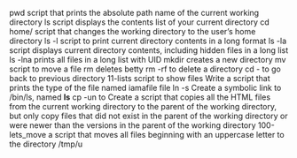 pwd script that prints the absolute path name of the current working directory
ls script displays the contents list of your current directory
cd home/ script that changes the working directory to the user’s home directory
ls -l script to print current directory contents in a long format
ls -la script displays current directory contents, including hidden files in a long list
ls -lna prints all files in a long list with UID
mkdir creates a new directory
mv script to move a file
rm deletes betty
rm -rf to delete a directory
cd - to go back to previous directory
11-lists script to show files
Write a script that prints the type of the file named iamafile file
ln -s Create a symbolic link to /bin/ls, named __ls__
cp -un to Create a script that copies all the HTML files from the current working directory to the parent of the working directory, but only copy files that did not exist in the parent of the working directory or were newer than the versions in the parent of the working directory
100-lets_move a script that moves all files beginning with an uppercase letter to the directory /tmp/u
